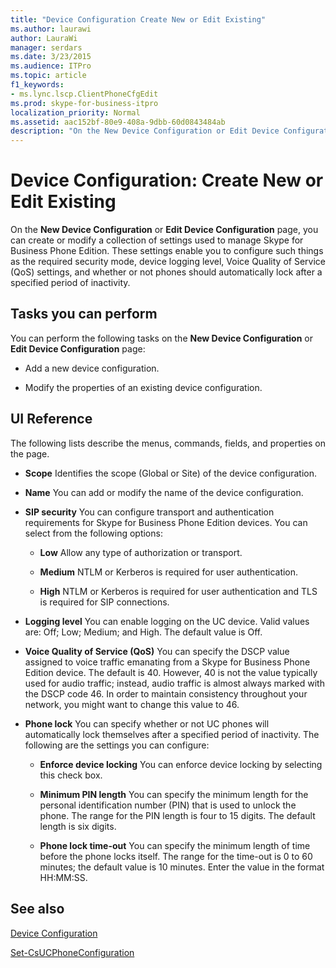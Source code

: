 ```yaml
---
title: "Device Configuration Create New or Edit Existing"
ms.author: laurawi
author: LauraWi
manager: serdars
ms.date: 3/23/2015
ms.audience: ITPro
ms.topic: article
f1_keywords:
- ms.lync.lscp.ClientPhoneCfgEdit
ms.prod: skype-for-business-itpro
localization_priority: Normal
ms.assetid: aac152bf-80e9-408a-9dbb-60d0843484ab
description: "On the New Device Configuration or Edit Device Configuration page, you can create or modify a collection of settings used to manage Skype for Business Phone Edition. These settings enable you to configure such things as the required security mode, device logging level, Voice Quality of Service (QoS) settings, and whether or not phones should automatically lock after a specified period of inactivity."
---
```


# Device Configuration: Create New or Edit Existing
 
On the **New Device Configuration** or **Edit Device Configuration** page, you can create or modify a collection of settings used to manage Skype for Business Phone Edition. These settings enable you to configure such things as the required security mode, device logging level, Voice Quality of Service (QoS) settings, and whether or not phones should automatically lock after a specified period of inactivity.
  
## Tasks you can perform

You can perform the following tasks on the **New Device Configuration** or **Edit Device Configuration** page:
  
- Add a new device configuration.
    
- Modify the properties of an existing device configuration.
    
## UI Reference

The following lists describe the menus, commands, fields, and properties on the page.
  
- **Scope** Identifies the scope (Global or Site) of the device configuration.
    
- **Name** You can add or modify the name of the device configuration.
    
- **SIP security** You can configure transport and authentication requirements for Skype for Business Phone Edition devices. You can select from the following options:
    
  - **Low** Allow any type of authorization or transport.
    
  - **Medium** NTLM or Kerberos is required for user authentication.
    
  - **High** NTLM or Kerberos is required for user authentication and TLS is required for SIP connections.
    
- **Logging level** You can enable logging on the UC device. Valid values are: Off; Low; Medium; and High. The default value is Off.
    
- **Voice Quality of Service (QoS)** You can specify the DSCP value assigned to voice traffic emanating from a Skype for Business Phone Edition device. The default is 40. However, 40 is not the value typically used for audio traffic; instead, audio traffic is almost always marked with the DSCP code 46. In order to maintain consistency throughout your network, you might want to change this value to 46.
    
- **Phone lock** You can specify whether or not UC phones will automatically lock themselves after a specified period of inactivity. The following are the settings you can configure:
    
  - **Enforce device locking** You can enforce device locking by selecting this check box.
    
  - **Minimum PIN length** You can specify the minimum length for the personal identification number (PIN) that is used to unlock the phone. The range for the PIN length is four to 15 digits. The default length is six digits.
    
  - **Phone lock time-out** You can specify the minimum length of time before the phone locks itself. The range for the time-out is 0 to 60 minutes; the default value is 10 minutes. Enter the value in the format HH:MM:SS.
    
## See also

[Device Configuration](ms.lync.lscp.ClientDeviceCfgMain.md)

[Set-CsUCPhoneConfiguration](https://docs.microsoft.com/powershell/module/skype/set-csucphoneconfiguration?view=skype-ps)